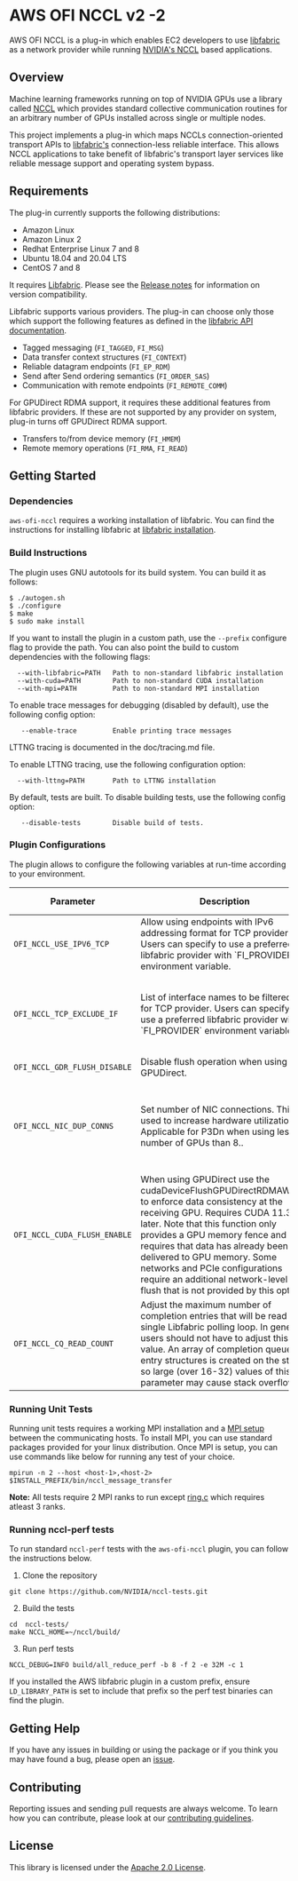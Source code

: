 # AWS OFI NCCL v2 -2

AWS OFI NCCL is a plug-in which enables EC2 developers to use
[libfabric](https://github.com/ofiwg/libfabric) as a network provider while
running [NVIDIA's NCCL](https://github.com/NVIDIA/nccl) based applications.

## Overview

Machine learning frameworks running on top of NVIDIA GPUs use a library called
[NCCL](https://developer.nvidia.com/nccl) which provides standard collective
communication routines for an arbitrary number of GPUs installed across single
or multiple nodes.

This project implements a plug-in which maps NCCLs connection-oriented
transport APIs to [libfabric's](https://ofiwg.github.io/libfabric/)
connection-less reliable interface. This allows NCCL applications to take
benefit of libfabric's transport layer services like reliable message support
and operating system bypass.

## Requirements

The plug-in currently supports the following distributions:
* Amazon Linux
* Amazon Linux 2
* Redhat Enterprise Linux 7 and 8
* Ubuntu 18.04 and 20.04 LTS
* CentOS 7 and 8

It requires [Libfabric](http://github.com/ofiwg/libfabric/). Please see the
[Release notes](http://github.com/aws/aws-ofi-nccl/releases) for
information on version compatibility.

Libfabric supports various providers. The plug-in can choose only those which
support the following features as defined in the
[libfabric API documentation](https://github.com/ofiwg/libfabric/tree/master/man/).

* Tagged messaging (`FI_TAGGED`, `FI_MSG`)
* Data transfer context structures (`FI_CONTEXT`)
* Reliable datagram endpoints (`FI_EP_RDM`)
* Send after Send ordering semantics (`FI_ORDER_SAS`)
* Communication with remote endpoints (`FI_REMOTE_COMM`)

For GPUDirect RDMA support, it requires these additional features from libfabric
providers. If these are not supported by any provider on system, plug-in turns off
GPUDirect RDMA support.

* Transfers to/from device memory (`FI_HMEM`)
* Remote memory operations (`FI_RMA`, `FI_READ`)

## Getting Started

### Dependencies

`aws-ofi-nccl` requires a working installation of libfabric. You can
find the instructions for installing libfabric at
[libfabric installation](https://github.com/ofiwg/libfabric).

### Build Instructions

The plugin uses GNU autotools for its build system. You can build it as follows:

```
$ ./autogen.sh
$ ./configure
$ make
$ sudo make install
```

If you want to install the plugin in a custom path, use the `--prefix`
configure flag to provide the path. You can also point the build to custom
dependencies with the following flags:

```
  --with-libfabric=PATH   Path to non-standard libfabric installation
  --with-cuda=PATH        Path to non-standard CUDA installation
  --with-mpi=PATH         Path to non-standard MPI installation
```

To enable trace messages for debugging (disabled by default), use the
following config option:

```
   --enable-trace         Enable printing trace messages
```


LTTNG tracing is documented in the doc/tracing.md file.

To enable LTTNG tracing, use the following configuration option:

```
  --with-lttng=PATH       Path to LTTNG installation
```

By default, tests are built.  To disable building tests, use the following
config option:

```
   --disable-tests        Disable build of tests.
```

### Plugin Configurations

The plugin allows to configure the following variables at run-time according to your environment.

<table>
   <thead>
      <th>Parameter</th>
      <th>Description</th>
      <th>Type</th>
      <th>Accepted Value</th>
   </thead>
   <tr>
      <td><code>OFI_NCCL_USE_IPV6_TCP</code></td>
      <td>Allow using endpoints with IPv6 addressing format for TCP provider. Users can specify to use a preferred libfabric provider with `FI_PROVIDER` environment variable.</td>
      <td>Boolean</td>
      <td>0/1 (Default: 0)</td>
   </tr>
   <tr>
      <td><code>OFI_NCCL_TCP_EXCLUDE_IF</code></td>
      <td>List of interface names to be filtered out for TCP provider. Users can specify to use a preferred libfabric provider with `FI_PROVIDER` environment variable.</td>
      <td>String</td>
      <td>Comma-separated list of interface names (Default: "lo,docker0")</td>
   </tr>
   <tr>
      <td><code>OFI_NCCL_GDR_FLUSH_DISABLE</code></td>
      <td>Disable flush operation when using GPUDirect.</td>
      <td>Boolean</td>
      <td>0/1 (Default: 0)</td>
   </tr>
   <tr>
      <td><code>OFI_NCCL_NIC_DUP_CONNS</code></td>
      <td>Set number of NIC connections. This is used to increase hardware utilization. Applicable for P3Dn when using less number of GPUs than 8..</td>
      <td>Integer</td>
      <td>x, to set x number of connections. Only overridden for greater than 0 values (Default: 0)</td>
   </tr>
   <tr>
      <td><code>OFI_NCCL_CUDA_FLUSH_ENABLE</code></td>
      <td>When using GPUDirect use the cudaDeviceFlushGPUDirectRDMAWrites to
      enforce data consistency at the receiving GPU. Requires CUDA 11.3 or
      later. Note that this function only provides a GPU memory fence and
      requires that data has already been delivered to GPU memory. Some
      networks and PCIe configurations require an additional network-level
      flush that is not provided by this option.</td>
      <td>Boolean</td>
      <td>0/1 (Default: 0)</td>
   </tr>
   <tr>
      <td><code>OFI_NCCL_CQ_READ_COUNT</code></td>
      <td>Adjust the maximum number of completion entries that will
	  be read in a single Libfabric polling loop.  In general, users
	  should not have to adjust this value.  An array of completion
	  queue entry structures is created on the stack, so large (over
      16-32) values of this parameter may cause stack overflows.</td>
      <td>Integer</td>
      <td>Default: 4</td>
   </tr>
</table>


### Running Unit Tests

Running unit tests requires a working MPI installation and a
[MPI setup](https://www.open-mpi.org/faq/?category=running) between the
communicating hosts.  To install MPI, you can use standard packages provided
for your linux distribution. Once MPI is setup, you can use commands like below
for running any test of your choice.

```
mpirun -n 2 --host <host-1>,<host-2> $INSTALL_PREFIX/bin/nccl_message_transfer
```

**Note:** All tests require 2 MPI ranks to run except [ring.c](tests/ring.c)
which requires atleast 3 ranks.

### Running nccl-perf tests

To run standard `nccl-perf` tests with the `aws-ofi-nccl` plugin, you can
follow the instructions below.

1. Clone the repository
```
git clone https://github.com/NVIDIA/nccl-tests.git
```

2. Build the tests
```
cd  nccl-tests/
make NCCL_HOME=~/nccl/build/
```

3. Run perf tests
```
NCCL_DEBUG=INFO build/all_reduce_perf -b 8 -f 2 -e 32M -c 1
```

If you installed the AWS libfabric plugin in a custom prefix, ensure
`LD_LIBRARY_PATH` is set to include that prefix so the perf test binaries can
find the plugin.

## Getting Help

If you have any issues in building or using the package or if you think you may
have found a bug, please open an
[issue](https://github.com/aws/aws-ofi-nccl/issues).

## Contributing

Reporting issues and sending pull requests are always welcome. To learn how you
can contribute, please look at our
[contributing guidelines](CONTRIBUTING.md#contributing-guidelines).

## License

This library is licensed under the [Apache 2.0 License](LICENSE).
